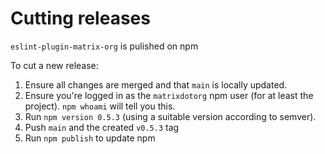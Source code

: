 # Cutting releases

`eslint-plugin-matrix-org` is pulished on npm

To cut a new release:
1. Ensure all changes are merged and that `main` is locally updated.
2. Ensure you're logged in as the `matrixdotorg` npm user (for at least the project). `npm whoami` will tell you this.
3. Run `npm version 0.5.3` (using a suitable version according to semver).
4. Push `main` and the created `v0.5.3` tag
5. Run `npm publish` to update npm
